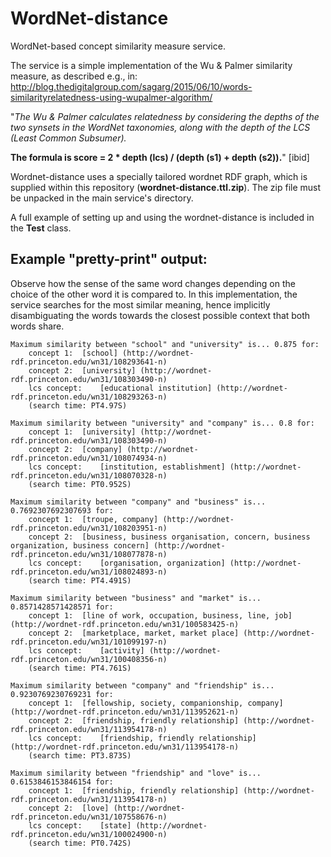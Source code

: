 # WordNet-distance
WordNet-based concept similarity measure service.

The service is a simple implementation of the Wu & Palmer similarity measure, as described e.g., in: 
http://blog.thedigitalgroup.com/sagarg/2015/06/10/words-similarityrelatedness-using-wupalmer-algorithm/

"*The Wu & Palmer calculates relatedness by considering the depths of the two synsets in the WordNet taxonomies, along with the depth of the LCS (Least Common Subsumer).*

**The formula is score = 2 * depth (lcs) / (depth (s1) + depth (s2)).**"
[ibid]

Wordnet-distance uses a specially tailored wordnet RDF graph, which is supplied within this repository (**wordnet-distance.ttl.zip**). The zip file must be unpacked in the main service's directory. 

A full example of setting up and using the wordnet-distance is included in the **Test** class. 

Example "pretty-print" output:
------------------------------

Observe how the sense of the same word changes depending on the choice of the other word it is compared to. In this implementation, the service searches for the most similar meaning, hence implicitly disambiguating the words towards the closest possible context that both words share.

```
Maximum similarity between "school" and "university" is... 0.875 for:
	concept 1: 	[school] (http://wordnet-rdf.princeton.edu/wn31/108293641-n)
	concept 2: 	[university] (http://wordnet-rdf.princeton.edu/wn31/108303490-n)
	lcs concept:	[educational institution] (http://wordnet-rdf.princeton.edu/wn31/108293263-n)
	(search time: PT4.97S)

Maximum similarity between "university" and "company" is... 0.8 for:
	concept 1: 	[university] (http://wordnet-rdf.princeton.edu/wn31/108303490-n)
	concept 2: 	[company] (http://wordnet-rdf.princeton.edu/wn31/108074934-n)
	lcs concept:	[institution, establishment] (http://wordnet-rdf.princeton.edu/wn31/108070328-n)
	(search time: PT0.952S)

Maximum similarity between "company" and "business" is... 0.7692307692307693 for:
	concept 1: 	[troupe, company] (http://wordnet-rdf.princeton.edu/wn31/108203951-n)
	concept 2: 	[business, business organisation, concern, business organization, business concern] (http://wordnet-rdf.princeton.edu/wn31/108077878-n)
	lcs concept:	[organisation, organization] (http://wordnet-rdf.princeton.edu/wn31/108024893-n)
	(search time: PT4.491S)

Maximum similarity between "business" and "market" is... 0.8571428571428571 for:
	concept 1: 	[line of work, occupation, business, line, job] (http://wordnet-rdf.princeton.edu/wn31/100583425-n)
	concept 2: 	[marketplace, market, market place] (http://wordnet-rdf.princeton.edu/wn31/101099197-n)
	lcs concept:	[activity] (http://wordnet-rdf.princeton.edu/wn31/100408356-n)
	(search time: PT4.761S)

Maximum similarity between "company" and "friendship" is... 0.9230769230769231 for:
	concept 1: 	[fellowship, society, companionship, company] (http://wordnet-rdf.princeton.edu/wn31/113952621-n)
	concept 2: 	[friendship, friendly relationship] (http://wordnet-rdf.princeton.edu/wn31/113954178-n)
	lcs concept:	[friendship, friendly relationship] (http://wordnet-rdf.princeton.edu/wn31/113954178-n)
	(search time: PT3.873S)

Maximum similarity between "friendship" and "love" is... 0.6153846153846154 for:
	concept 1: 	[friendship, friendly relationship] (http://wordnet-rdf.princeton.edu/wn31/113954178-n)
	concept 2: 	[love] (http://wordnet-rdf.princeton.edu/wn31/107558676-n)
	lcs concept:	[state] (http://wordnet-rdf.princeton.edu/wn31/100024900-n)
	(search time: PT0.742S)
```


